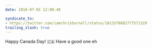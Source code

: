 ```yaml
---
date: 2018-07-01 12:08:48

syndicate_to:
- https://twitter.com/iamchrisburnell/status/1013378882777571329
trailing_slash: true
---
```


Happy Canada Day! 🇨🇦 Have a good one eh
